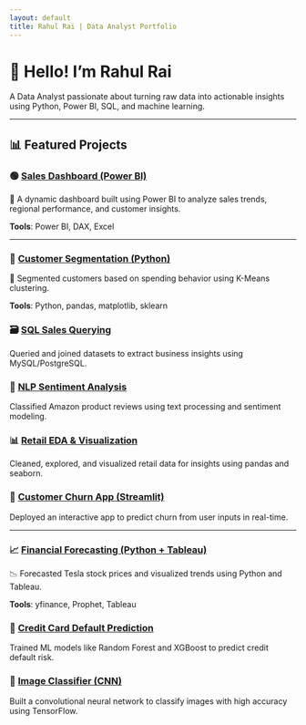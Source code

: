 ```yaml
---
layout: default
title: Rahul Rai | Data Analyst Portfolio
---
```


# 👋 Hello! I’m Rahul Rai

A Data Analyst passionate about turning raw data into actionable insights using Python, Power BI, SQL, and machine learning.

---

## 📊 Featured Projects

### 🟢 [Sales Dashboard (Power BI)](sales_analysis_dashboard.md)
🚀 A dynamic dashboard built using Power BI to analyze sales trends, regional performance, and customer insights.

**Tools**: Power BI, DAX, Excel

---

### 🔵 [Customer Segmentation (Python)](customer_segmentation.md)
🎯 Segmented customers based on spending behavior using K-Means clustering.

**Tools**: Python, pandas, matplotlib, sklearn


### 🗃️ [SQL Sales Querying](sql_project.md)
Queried and joined datasets to extract business insights using MySQL/PostgreSQL.

### 💬 [NLP Sentiment Analysis](nlp_sentiment.md)
Classified Amazon product reviews using text processing and sentiment modeling.

### 📊 [Retail EDA & Visualization](eda_visualization.md)
Cleaned, explored, and visualized retail data for insights using pandas and seaborn.

### 📱 [Customer Churn App (Streamlit)](streamlit_app.md)
Deployed an interactive app to predict churn from user inputs in real-time.

---

### 📈 [Financial Forecasting (Python + Tableau)](financial_forecasting.md)
📉 Forecasted Tesla stock prices and visualized trends using Python and Tableau.

**Tools**: yfinance, Prophet, Tableau

### 🧠 [Credit Card Default Prediction](ml_credit_default.md)
Trained ML models like Random Forest and XGBoost to predict credit default risk.

### 🧠 [Image Classifier (CNN)](ml_image_classifier.md)
Built a convolutional neural network to classify images with high accuracy using TensorFlow.
